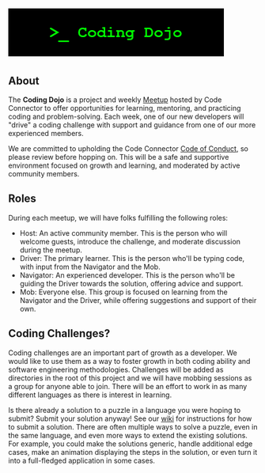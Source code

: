 
# ![Coding Dojo](codingdojo-logo.png)

## About

The **Coding Dojo** is a project and weekly [Meetup](https://www.meetup.com/memphis-technology-user-groups) hosted by Code Connector to offer opportunities for learning, mentoring, and practicing coding and problem-solving. Each week, one of our new developers will "drive" a coding challenge with support and guidance from one of our more experienced members.

We are committed to upholding the Code Connector [Code of Conduct](https://codeconnector.io/code-of-conduct), so please review before hopping on. This will be a safe and supportive environment focused on growth and learning, and moderated by active community members.

## Roles

During each meetup, we will have folks fulfilling the following roles:

- Host: An active community member. This is the person who will welcome guests, introduce the challenge, and moderate discussion during the meetup.
- Driver: The primary learner. This is the person who'll be typing code, with input from the Navigator and the Mob.
- Navigator: An experienced developer. This is the person who'll be guiding the Driver towards the solution, offering advice and support.
- Mob: Everyone else. This group is focused on learning from the Navigator and the Driver, while offering suggestions and support of their own.

## Coding Challenges?

Coding challenges are an important part of growth as a developer. We would like to use them as a way to foster growth in both coding ability and software engineering methodologies. Challenges will be added as directories in the root of this project and we will have mobbing sessions as a group for anyone able to join. There will be an effort to work in as many different languages as there is interest in learning. 

Is there already a solution to a puzzle in a language you were hoping to submit? Submit your solution anyway! See our [wiki](https://github.com/codeconnector/CodingDojo/wiki#solutions) for instructions for how to submit a solution. There are often multiple ways to solve a puzzle, even in the same language, and even more ways to extend the existing solutions. For example, you could make the solutions generic, handle additional edge cases, make an animation displaying the steps in the solution, or even turn it into a full-fledged application in some cases. 
